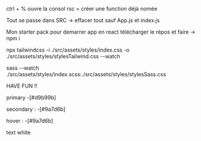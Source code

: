 ctrl + % ouvre la consol
rsc = créer une function déjà nomée

Tout se passe dans SRC -> effacer tout sauf App.js et index.js


Mon starter pack pour demarrer app en react télécharger le répos et faire -> npm i


npx tailwindcss -i ./src/assets/styles/index.css -o ./src/assets/styles/stylesTailwind.css --watch

sass --watch ./src/assets/styles/index.scss:./src/assets/styles/stylesSass.css


HAVE FUN !!

primary
-[#d9b99b]

secondary :
-[#9a7d6b]

hover : 
-[#9a7d6b]

text white 
